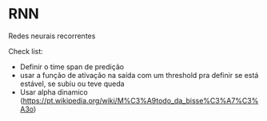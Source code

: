 # RNN
Redes neurais recorrentes

Check list:

- Definir o time span de predição
- usar a função de ativação na saída com um threshold pra definir se está estável, se subiu ou teve queda
- Usar alpha dinamico (https://pt.wikipedia.org/wiki/M%C3%A9todo_da_bisse%C3%A7%C3%A3o)
